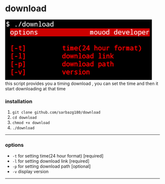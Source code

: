 # download  
![alt screenshot](https://github.com/Sarbazg180/download/blob/master/screenshot.png)  
this script provides you a timing download , you can set the time and then it start downloading at that time

### installation
1. `git clone github.com/sarbazg180/download`
2. `cd download`
3. `chmod +x download`
4. `./download`
___
### options
*  `-t`  for setting time(24 hour format) [required]
*  `-l`  for setting download link [required]
*  `-p`  for setting download path [optional]
*  `-v`  display version
___
